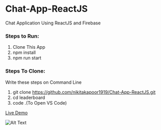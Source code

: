 # Chat-App-ReactJS
Chat Application Using ReactJS and Firebase

### Steps to Run:
1. Clone This App
2. npm install
3. npm run start

### Steps To Clone:
Write these steps on Command Line
1. git clone https://github.com/nikitakapoor1919/Chat-App-ReactJS.git
2. cd leaderboard
3. code .(To Open VS Code)

<a href='https://react-chatapp-22693.firebaseapp.com/'>Live Demo</a>

![Alt Text](https://media4.giphy.com/media/ibdnpzxWVq2jAzJSPJ/200w.webp)
